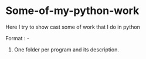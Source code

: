 # Some-of-my-python-work
Here I try to show cast some of work that I do in python



Format : -

1) One folder per program and its description.
